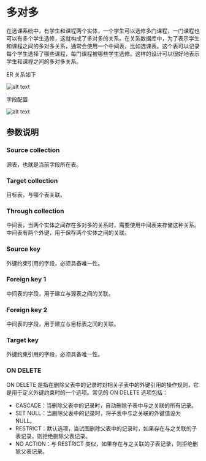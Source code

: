 # 多对多

在选课系统中，有学生和课程两个实体，一个学生可以选修多门课程，一门课程也可以有多个学生选修，这就构成了多对多的关系。在关系数据库中，为了表示学生和课程之间的多对多关系，通常会使用一个中间表，比如选课表。这个表可以记录每个学生选择了哪些课程，每门课程被哪些学生选修。这样的设计可以很好地表示学生和课程之间的多对多关系。

ER 关系如下

![alt text](https://static-docs.nocobase.com/0e9921228e1ee375dc639431bb89782c.png)

字段配置

![alt text](https://static-docs.nocobase.com/8e2739ac5d44fb46f30e2da42ca87a82.png)

## 参数说明

### Source collection

源表，也就是当前字段所在表。

### Target collection

目标表，与哪个表关联。

### Through collection

中间表，当两个实体之间存在多对多的关系时，需要使用中间表来存储这种关系。中间表有两个外键，用于保存两个实体之间的关联。

### Source key

外键约束引用的字段，必须具备唯一性。

### Foreign key 1

中间表的字段，用于建立与源表之间的关联。

### Foreign key 2

中间表的字段，用于建立与目标表之间的关联。

### Target key

外键约束引用的字段，必须具备唯一性。

### ON DELETE

ON DELETE 是指在删除父表中的记录时对相关子表中的外键引用的操作规则，它是用于定义外键约束时的一个选项。常见的 ON DELETE 选项包括：

- CASCADE：当删除父表中的记录时，自动删除子表中与之关联的所有记录。
- SET NULL：当删除父表中的记录时，将子表中与之关联的外键值设为 NULL。
- RESTRICT：默认选项，当试图删除父表中的记录时，如果存在与之关联的子表记录，则拒绝删除父表记录。
- NO ACTION：与 RESTRICT 类似，如果存在与之关联的子表记录，则拒绝删除父表记录。